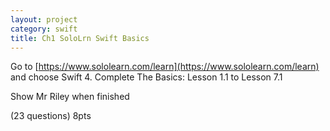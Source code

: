 ```yaml
---
layout: project
category: swift
title: Ch1 SoloLrn Swift Basics
---
```


Go to [https://www.sololearn.com/learn](https://www.sololearn.com/learn) and choose Swift 4. Complete The Basics: Lesson 1.1 to Lesson 7.1 

Show Mr Riley when finished

(23 questions) 8pts
